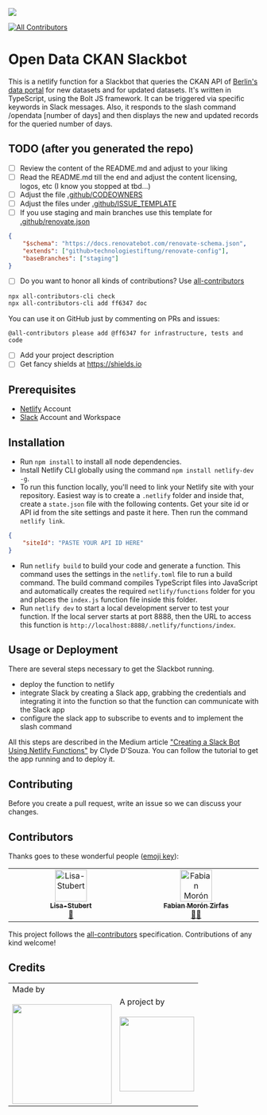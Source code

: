 ![](https://img.shields.io/badge/Built%20with%20%E2%9D%A4%EF%B8%8F-at%20Technologiestiftung%20Berlin-blue)

<!-- ALL-CONTRIBUTORS-BADGE:START - Do not remove or modify this section -->
[![All Contributors](https://img.shields.io/badge/all_contributors-2-orange.svg?style=flat-square)](#contributors-)
<!-- ALL-CONTRIBUTORS-BADGE:END -->

# Open Data CKAN Slackbot

This is a netlify function for a Slackbot that queries the CKAN API of [Berlin's data portal](https://daten.berlin.de) for new datasets and for updated datasets. It's written in TypeScript, using the Bolt JS framework.
It can be triggered via specific keywords in Slack messages. Also, it responds to the slash command /opendata [number of days] and then displays the new and updated records for the queried number of days.

## TODO (after you generated the repo)

- [ ] Review the content of the README.md and adjust to your liking
- [ ] Read the README.md till the end and adjust the content licensing,
      logos, etc (I know you stopped at tbd...)
- [ ] Adjust the file [.github/CODEOWNERS](./.github/CODEOWNERS)
- [ ] Adjust the files under [.github/ISSUE_TEMPLATE](./.github/ISSUE_TEMPLATE)
- [ ] If you use staging and main branches use this template for [.github/renovate.json](./.github/renovate.json)

```json
{
	"$schema": "https://docs.renovatebot.com/renovate-schema.json",
	"extends": ["github>technologiestiftung/renovate-config"],
	"baseBranches": ["staging"]
}
```

- [ ] Do you want to honor all kinds of contributions? Use [all-contributors](https://allcontributors.org/)

```bash
npx all-contributors-cli check
npx all-contributors-cli add ff6347 doc
```

You can use it on GitHub just by commenting on PRs and issues:

```plain
@all-contributors please add @ff6347 for infrastructure, tests and code
```

- [ ] Add your project description
- [ ] Get fancy shields at https://shields.io

## Prerequisites

- [Netlify](https://www.netlify.com) Account
- [Slack](https://slack.com/intl/de-de/) Account and Workspace

## Installation

* Run `npm install` to install all node dependencies.
* Install Netlify CLI globally using the command `npm install netlify-dev -g`.
* To run this function locally, you'll need to link your Netlify site with your repository. Easiest way is to create a `.netlify` folder and inside that, create a `state.json` file with the following contents. Get your site id or API id from the site settings and paste it here. Then run the command `netlify link`.
```json
{
	"siteId": "PASTE YOUR API ID HERE"
}
```
* Run `netlify build` to build your code and generate a function. This command uses the settings in the `netlify.toml` file to run a build command. The build command compiles TypeScript files into JavaScript and automatically creates the required `netlify/functions` folder for you and places the `index.js` function file inside this folder. 
* Run `netlify dev` to start a local development server to test your function. If the local server starts at port 8888, then the URL to access this function is `http://localhost:8888/.netlify/functions/index`.

## Usage or Deployment

There are several steps necessary to get the Slackbot running.

- deploy the function to netlify
- integrate Slack by creating a Slack app, grabbing the credentials and integrating it into the function so that the function can communicate with the Slack app
- configure the slack app to subscribe to events and to implement the slash command

All this steps are described in the Medium article ["Creating a Slack Bot Using Netlify Functions"](https://levelup.gitconnected.com/creating-a-slack-bot-using-netlify-functions-465d2a981686) by Clyde D'Souza. You can follow the tutorial to get the app running and to deploy it.

## Contributing

Before you create a pull request, write an issue so we can discuss your changes.

## Contributors

Thanks goes to these wonderful people ([emoji key](https://allcontributors.org/docs/en/emoji-key)):

<!-- ALL-CONTRIBUTORS-LIST:START - Do not remove or modify this section -->
<!-- prettier-ignore-start -->
<!-- markdownlint-disable -->
<table>
  <tbody>
    <tr>
      <td align="center" valign="top" width="14.28%"><a href="https://github.com/Lisa-Stubert"><img src="https://avatars.githubusercontent.com/u/61182572?v=4?s=64" width="64px;" alt="Lisa-Stubert"/><br /><sub><b>Lisa-Stubert</b></sub></a><br /><a href="https://github.com/technologiestiftung/template-default/commits?author=Lisa-Stubert" title="Documentation">📖</a></td>
      <td align="center" valign="top" width="14.28%"><a href="https://fabianmoronzirfas.me/"><img src="https://avatars.githubusercontent.com/u/315106?v=4?s=64" width="64px;" alt="Fabian Morón Zirfas"/><br /><sub><b>Fabian Morón Zirfas</b></sub></a><br /><a href="#mentoring-ff6347" title="Mentoring">🧑‍🏫</a></td>
    </tr>
  </tbody>
</table>

<!-- markdownlint-restore -->
<!-- prettier-ignore-end -->

<!-- ALL-CONTRIBUTORS-LIST:END -->

This project follows the [all-contributors](https://github.com/all-contributors/all-contributors) specification. Contributions of any kind welcome!

## Credits

<table>
  <tr>
    <td>
      Made by <a href="https://citylab-berlin.org/de/start/">
        <br />
        <br />
        <img width="200" src="https://logos.citylab-berlin.org/logo-odis-berlin.svg" />
      </a>
    </td>
    <td>
      A project by <a href="https://www.technologiestiftung-berlin.de/">
        <br />
        <br />
        <img width="150" src="https://citylab-berlin.org/wp-content/uploads/2021/05/tsb.svg" />
      </a>
    </td>
  </tr>
</table>

